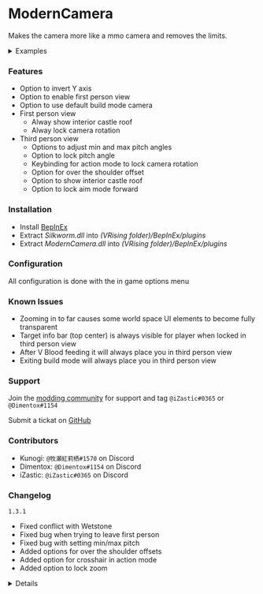 # ModernCamera
Makes the camera more like a mmo camera and removes the limits.

<details>
<summary>Examples</summary>
<ul>
<li><img src="https://i.imgur.com/bQVtdqg.jpg" alt="example 1"></img></li>
<li><a href="https://www.youtube.com/embed/tMhuAOtTez0">YouTubeVideo</a></li>
</ul>
</details>

### Features
- Option to invert Y axis
- Option to enable first person view
- Option to use default build mode camera
- First person view
    - Alway show interior castle roof
    - Alway lock camera rotation
- Third person view
    - Options to adjust min and max pitch angles
    - Option to lock pitch angle
    - Keybinding for action mode to lock camera rotation
    - Option for over the shoulder offset
    - Option to show interior castle roof
    - Option to lock aim mode forward

### Installation
- Install [BepInEx](https://v-rising.thunderstore.io/package/BepInEx/BepInExPack_V_Rising/)
- Extract _Silkworm.dll_ into _(VRising folder)/BepInEx/plugins_
- Extract _ModernCamera.dll_ into _(VRising folder)/BepInEx/plugins_

### Configuration
All configuration is done with the in game options menu

### Known Issues
- Zooming in to far causes some world space UI elements to become fully transparent
- Target info bar (top center) is always visible for player when locked in third person view
- After V Blood feeding it will always place you in third person view
- Exiting build mode will always place you in third person view

### Support
Join the [modding community](https://dev.il.gy) for support and tag `@iZastic#0365` or `@Dimentox#1154`

Submit a tickat on [GitHub](https://github.com/v-rising/ModernCamera/issues)

###  Contributors
- Kunogi: `@牧瀬紅莉栖#1570` on Discord
- Dimentox: `@Dimentox#1154` on Discord
- iZastic: `@iZastic#0365` on Discord

### Changelog
`1.3.1`
- Fixed conflict with Wetstone
- Fixed bug when trying to leave first person
- Fixed bug with setting min/max pitch
- Added options for over the shoulder offsets
- Added option for crosshair in action mode
- Added option to lock zoom

<details>

`1.3.0`
- Added all config options to the in game options menu
- Added keybinding for action mode
- Added option for locking y axis angle
- Added options for adjusting min/max y axis angles
- Added option to use default build mode zoom/pitch
- Removed camera rotation toggle (use action mode now)
- Fixed mouse moving around when rotation is locked

`1.2.0`
- Fixed mouse lock issue cause by Unity bug since version 2019
- Fixed mouse staying locked when leaving game to main menu
- Fixed mouse staying locked in options menu
- Stopped using Unity cursor locking and now manually sets mouse position when locked
    - This may fixed compatability issues with the NoGameCursor mod
- Added a config option for inverting the camera Y axis
- Added a config option for camera max zoom
- Added a config option for showing roof in third person
- Added a config option for an over the shoulder view

`1.1.0`
- Added first person support
- Added option to allow toggle or held mode for camera rotation
- Join button is now disabled for official servers instead of just doing nothing

`1.0.1`
- Fixed zoom, now you can go completely into 1st person also.

`1.0.0`
- Initial mod upload

</details>
